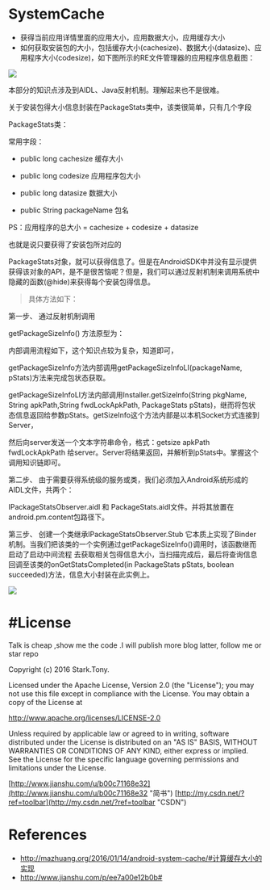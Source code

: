 # SystemCache
- 获得当前应用详情里面的应用大小，应用数据大小，应用缓存大小
- 如何获取安装包的大小，包括缓存大小(cachesize)、数据大小(datasize)、应用程序大小(codesize)，如下图所示的RE文件管理器的应用程序信息截图：

![](http://i.imgur.com/vkpHeol.png)


本部分的知识点涉及到AIDL、Java反射机制。理解起来也不是很难。

关于安装包得大小信息封装在PackageStats类中，该类很简单，只有几个字段

PackageStats类：

常用字段：

- public long cachesize           缓存大小

- public long codesize             应用程序包大小

- public long datasize              数据大小

- public String packageName  包名

PS：应用程序的总大小 = cachesize  + codesize  + datasize

也就是说只要获得了安装包所对应的

PackageStats对象，就可以获得信息了。但是在AndroidSDK中并没有显示提供获得该对象的API，是不是很苦恼呢？但是，我们可以通过反射机制来调用系统中隐藏的函数(@hide)来获得每个安装包得信息。



> 具体方法如下：

第一步、  通过反射机制调用

getPackageSizeInfo()  方法原型为：

内部调用流程如下，这个知识点较为复杂，知道即可，

getPackageSizeInfo方法内部调用getPackageSizeInfoLI(packageName, pStats)方法来完成包状态获取。

getPackageSizeInfoLI方法内部调用Installer.getSizeInfo(String pkgName, String apkPath,String fwdLockApkPath,   PackageStats pStats)，继而将包状态信息返回给参数pStats。getSizeInfo这个方法内部是以本机Socket方式连接到Server，

然后向server发送一个文本字符串命令，格式：getsize apkPath fwdLockApkPath 给server。Server将结果返回，并解析到pStats中。掌握这个调用知识链即可。

第二步、  由于需要获得系统级的服务或类，我们必须加入Android系统形成的AIDL文件，共两个：

IPackageStatsObserver.aidl 和 PackageStats.aidl文件。并将其放置在android.pm.content包路径下。


第三步、  创建一个类继承IPackageStatsObserver.Stub 它本质上实现了Binder机制。当我们把该类的一个实例通过getPackageSizeInfo()调用时，该函数继而启动了启动中间流程 去获取相关包得信息大小，当扫描完成后，最后将查询信息回调至该类的onGetStatsCompleted(in PackageStats pStats, boolean succeeded)方法，信息大小封装在此实例上。


![](http://i.imgur.com/DYhKOgh.png)

#  #License
Talk is cheap ,show me the code .I will publish more blog latter, follow me or star repo

Copyright (c) 2016 Stark.Tony.

Licensed under the Apache License, Version 2.0 (the "License");
you may not use this file except in compliance with the License.
You may obtain a copy of the License at

   http://www.apache.org/licenses/LICENSE-2.0

Unless required by applicable law or agreed to in writing, software
distributed under the License is distributed on an "AS IS" BASIS,
WITHOUT WARRANTIES OR CONDITIONS OF ANY KIND, either express or implied.
See the License for the specific language governing permissions and
limitations under the License.

[http://www.jianshu.com/u/b00c71168e32](http://www.jianshu.com/u/b00c71168e32 "简书")
[http://my.csdn.net/?ref=toolbar](http://my.csdn.net/?ref=toolbar "CSDN")

#  References
- http://mazhuang.org/2016/01/14/android-system-cache/#计算缓存大小的实现
- http://www.jianshu.com/p/ee7a00e12b0b#